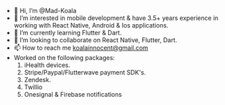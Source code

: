 - 👋 Hi, I’m @Mad-Koala
- 👀 I’m interested in mobile development & have 3.5+ years experience in working with React Native, Android & Ios applications.
- 🌱 I’m currently learning Flutter & Dart.
- 💞️ I’m looking to collaborate on React Native, Flutter, Dart.
- 📫 How to reach me koalainnocent@gmail.com
- Worked on the following packages:
  1. iHealth devices.
  2. Stripe/Paypal/Flutterwave payment SDK's.
  3. Zendesk.
  4. Twillio
  5. Onesignal & Firebase notifications
<!---
Mad-Koala/Mad-Koala is a ✨ special ✨ repository because its `README.md` (this file) appears on your GitHub profile.
You can click the Preview link to take a look at your changes.
--->
